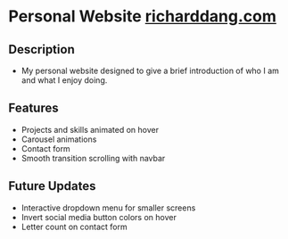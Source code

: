 # Personal Website [richarddang.com](richarddang.com)

## Description
* My personal website designed to give a brief introduction of who I am and what I enjoy doing.

## Features
* Projects and skills animated on hover
* Carousel animations
* Contact form
* Smooth transition scrolling with navbar

## Future Updates
* Interactive dropdown menu for smaller screens
* Invert social media button colors on hover
* Letter count on contact form

